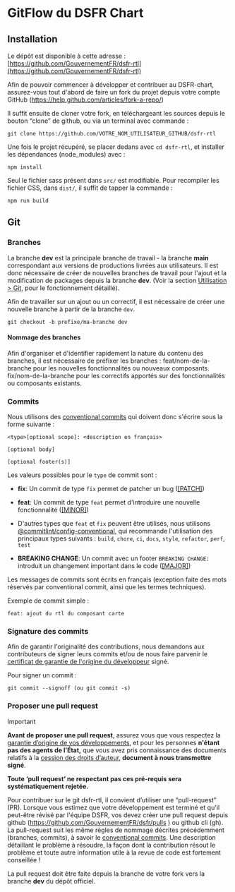 # GitFlow du DSFR Chart

## Installation

Le dépôt est disponible à cette adresse : [https://github.com/GouvernementFR/dsfr-rtl](https://github.com/GouvernementFR/dsfr-rtl)

Afin de pouvoir commencer à développer et contribuer au DSFR-chart, assurez-vous tout d'abord de faire un fork du projet depuis votre compte GitHub (https://help.github.com/articles/fork-a-repo/)

Il suffit ensuite de cloner votre fork, en téléchargeant les sources depuis le bouton “clone” de github, ou via un terminal avec commande :
```shell
git clone https://github.com/VOTRE_NOM_UTILISATEUR_GITHUB/dsfr-rtl
```

Une fois le projet récupéré, se placer dedans avec `cd dsfr-rtl`, et installer les dépendances (node_modules) avec :

`npm install`

Seul le fichier sass présent dans `src/` est modifiable. Pour recompiler les fichier CSS, dans `dist/`, il suffit de tapper la commande :

`npm run build`


## Git

### Branches
La branche **dev** est la principale branche de travail - la branche **main** correspondant aux versions de productions livrées aux utilisateurs. Il est donc nécessaire de créer de nouvelles branches de travail pour l'ajout et la modification de packages depuis la branche **dev**. (Voir la section [Utilisation > Git](#git), pour le fonctionnement détaillé).


Afin de travailler sur un ajout ou un correctif, il est nécessaire de créer une nouvelle branche à partir de la branche `dev`.
```shell
git checkout -b prefixe/ma-branche dev
```

#### Nommage des branches <!-- omit in toc -->
Afin d'organiser et d'identifier rapidement la nature du contenu des branches, il est nécessaire de préfixer les branches :
feat/nom-de-la-branche pour les nouvelles fonctionnalités ou nouveaux composants.
fix/nom-de-la-branche pour les correctifs apportés sur des fonctionnalités ou composants existants.


### Commits
Nous utilisons des [conventional commits](https://www.conventionalcommits.org/en/v1.0.0/) qui doivent donc s'écrire sous la forme suivante :

```
<type>[optional scope]: <description en français>

[optional body]

[optional footer(s)]
```

Les valeurs possibles pour le `type` de commit sont :
* **fix**: Un commit de type `fix` permet de patcher un bug ([[PATCH]](https://semver.org/#summary))
* **feat**: Un commit de type `feat` permet d'introduire une nouvelle fonctionnalité ([[MINOR]](https://semver.org/#summary))
* D'autres types que `feat` et `fix` peuvent être utilisés, nous utilisons [@commitlint/config-conventional](https://github.com/conventional-changelog/commitlint/tree/master/%40commitlint/config-conventional), qui recommande l'utilisation des principaux types suivants : `build`, `chore`, `ci`, `docs`, `style`, `refactor`, `perf`, `test`

* **BREAKING CHANGE**: Un commit avec un footer `BREAKING CHANGE:` introduit un changement important dans le code ([[MAJOR]](https://semver.org/#summary))

Les messages de commits sont écrits en français (exception faite des mots réservés par conventional commit, ainsi que les termes techniques).

Exemple de commit simple :

```
feat: ajout du rtl du composant carte
```

### Signature des commits

Afin de garantir l'originalité des contributions, nous demandons aux contributeurs de signer leurs commits et/ou de nous faire parvenir le [certificat de garantie de l'origine du développeur](doc/legal/cgod.md) signé.

Pour signer un commit :

```
git commit --signoff (ou git commit -s)
```

### Proposer une pull request

Important

**Avant de proposer une pull request**, assurez vous que vous respectez la [garantie d’origine de vos développements](https://github.com/GouvernementFR/dsfr/blob/main/doc/legal/cgod.md), et pour les personnes **n'étant pas des agents de l’État,** que vous avez pris connaissance des documents relatifs à la [cession des droits d’auteur](doc/legal/cession.md), **document à nous transmettre signé**.

**Toute ‘pull request’ ne respectant pas ces pré-requis sera systématiquement rejetée.**

Pour contribuer sur le git dsfr-rtl, il convient d’utiliser une “pull-request” (PR).
Lorsque vous estimez que votre développement est terminé et qu'il peut-être révisé par l'équipe DSFR, vos devez créer une pull request depuis github (https://github.com/GouvernementFR/dsfr/pulls ) ou github cli (gh).
La pull-request suit les même règles de nommage décrites précédemment (branches, commits), à savoir le [conventional commits](https://www.conventionalcommits.org/en/v1.0.0/).
Une description détaillant le problème à résoudre, la façon dont la contribution résout le problème et toute autre information utile à la revue de code est fortement conseillée !

La pull request doit être faite depuis la branche de votre fork vers la branche **dev** du dépôt officiel.
